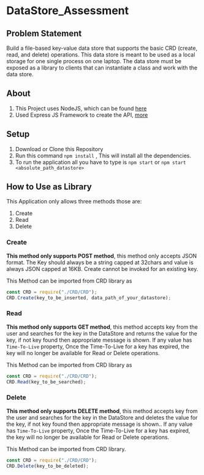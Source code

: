 # DataStore_Assessment

## Problem Statement

Build a file-based key-value data store that supports the basic CRD (create, read, and delete) operations. This data store is meant to be used as a local storage for one single process on one laptop. The data store must be exposed as a library to clients that can instantiate a class and work with the data store.

## About

1. This Project uses NodeJS, which can be found [here](https://nodejs.org/en/download/)
2. Used Express JS Framework to create the API, [more](https://expressjs.com/)

## Setup

1. Download or Clone this Repository
2. Run this command `npm install` , This will install all the dependencies.
3. To run the application all you have to type is `npm start` or `npm start <absolute_path_datastore>`

## How to Use as Library

This Application only allows three methods those are:

1. Create
2. Read
3. Delete

### Create

<strong>This method only supports POST method</strong>, this method only accepts JSON format. The Key should always be a string capped at 32chars and value is always JSON capped at 16KB. Create cannot be invoked for an existing key.

This Method can be imported from CRD library as

```javascript
const CRD = require("./CRD/CRD");
CRD.Create(key_to_be_inserted, data_path_of_your_datastore);
```

### Read

<strong>This method only supports GET method</strong>, this method accepts key from the user and searches for the key in the DataStore and returns the value for the key, if not key found then appropriate message is shown. If any value has `Time-To-Live` property, Once the Time-To-Live for a key has expired,
the key will no longer be available for Read or Delete operations.

This Method can be imported from CRD library as

```javascript
const CRD = require("./CRD/CRD");
CRD.Read(key_to_be_searched);
```

### Delete

<strong>This method only supports DELETE method</strong>, this method accepts key from the user and searches for the key in the DataStore and deletes the value for the key, if not key found then appropriate message is shown.. If any value has `Time-To-Live` property, Once the Time-To-Live for a key has expired,
the key will no longer be available for Read or Delete operations.

This Method can be imported from CRD library.

```javascript
const CRD = require("./CRD/CRD");
CRD.Delete(key_to_be_deleted);
```
